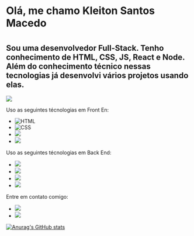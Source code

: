 <h1>Olá, me chamo Kleiton Santos Macedo<h1/>
<h2>Sou uma desenvolvedor Full-Stack. Tenho conhecimento de HTML, CSS, JS, React e Node. Além do conhecimento técnico nessas tecnologias já desenvolvi vários projetos usando elas.</h2>
    <img src="https://camo.githubusercontent.com/0499a9d17248b0ef56dae9a63b09b16cc07d7a02f579fdc0a7cb81975dafbebb/68747470733a2f2f6d69726f2e6d656469756d2e636f6d2f6d61782f3638302f302a37513379765349765f7430696f4a2d5a2e676966">

  
<p>Uso as seguintes técnologias em Front En:</p>
<ul>
  <li> <img src="https://img.shields.io/badge/HTML5-E34F26?style=for-the-badge&logo=html5&logoColor=white" alt="HTML"> </li>
  <li> <img src="https://img.shields.io/badge/CSS3-1572B6?style=for-the-badge&logo=css3&logoColor=white" alt="CSS"> </li>
  <li> <img src="https://img.shields.io/badge/JavaScript-F7DF1E?style=for-the-badge&logo=javascript&logoColor=black"></li>
  <li> <img src="https://img.shields.io/badge/React-20232A?style=for-the-badge&logo=react&logoColor=61DAFB"></li>
</ul>
  
<p>Uso as seguintes técnologias em Back End:</p>
<ul>
  <li> <img src="https://img.shields.io/badge/Node.js-43853D?style=for-the-badge&logo=node.js&logoColor=white"></li>
  <li> <img src="https://img.icons8.com/?size=100&id=14468&format=png&color=000000"></li>
 <li> <img src="https://img.icons8.com/3d-fluency/94/python.png"></li>
 <li> <img src="https://img.icons8.com/external-tal-revivo-green-tal-revivo/36/external-django-a-high-level-python-web-framework-that-encourages-rapid-development-logo-green-tal-revivo.png"></li>
</ul>

<p>Entre em contato comigo:</p>
<ul>
  <li> <a href="https://www.linkedin.com/in/kleiton-santos-macedo-8322a7235/"><img src="https://img.shields.io/badge/LinkedIn-0077B5?style=for-the-badge&logo=linkedin&logoColor=white"> <a/>
  <li> <a href="kleiton76@yahoo.com"><img src="https://img.shields.io/badge/Gmail-D14836?style=for-the-badge&logo=gmail&logoColor=white"> <a/>
  </li>
</ul>
<div>

[![Anurag's GitHub stats](https://github-readme-stats.vercel.app/api?username=KleitonMac)](https://github.com/anuraghazra/github-readme-stats)


